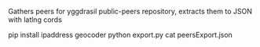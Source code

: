 Gathers peers for yggdrasil public-peers repository, extracts them to JSON with latlng cords

pip install ipaddress geocoder
python export.py
cat peersExport.json
